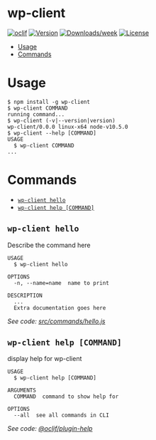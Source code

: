 wp-client
=========



[![oclif](https://img.shields.io/badge/cli-oclif-brightgreen.svg)](https://oclif.io)
[![Version](https://img.shields.io/npm/v/wp-client.svg)](https://npmjs.org/package/wp-client)
[![Downloads/week](https://img.shields.io/npm/dw/wp-client.svg)](https://npmjs.org/package/wp-client)
[![License](https://img.shields.io/npm/l/wp-client.svg)](https://github.com/deleteman/wp-client/blob/master/package.json)

<!-- toc -->
* [Usage](#usage)
* [Commands](#commands)
<!-- tocstop -->
# Usage
<!-- usage -->
```sh-session
$ npm install -g wp-client
$ wp-client COMMAND
running command...
$ wp-client (-v|--version|version)
wp-client/0.0.0 linux-x64 node-v10.5.0
$ wp-client --help [COMMAND]
USAGE
  $ wp-client COMMAND
...
```
<!-- usagestop -->
# Commands
<!-- commands -->
* [`wp-client hello`](#wp-client-hello)
* [`wp-client help [COMMAND]`](#wp-client-help-command)

## `wp-client hello`

Describe the command here

```
USAGE
  $ wp-client hello

OPTIONS
  -n, --name=name  name to print

DESCRIPTION
  ...
  Extra documentation goes here
```

_See code: [src/commands/hello.js](https://github.com/deleteman/wp-client/blob/v0.0.0/src/commands/hello.js)_

## `wp-client help [COMMAND]`

display help for wp-client

```
USAGE
  $ wp-client help [COMMAND]

ARGUMENTS
  COMMAND  command to show help for

OPTIONS
  --all  see all commands in CLI
```

_See code: [@oclif/plugin-help](https://github.com/oclif/plugin-help/blob/v2.1.6/src/commands/help.ts)_
<!-- commandsstop -->
